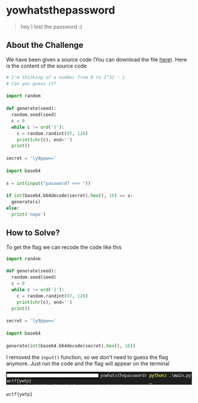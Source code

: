 # yowhatsthepassword
> hey I lost the password :(

## About the Challenge
We have been given a source code (You can download the file [here](main.py)). Here is the content of the source code
```python
# I'm thinking of a number from 0 to 2^32 - 1
# Can you guess it?

import random

def generate(seed):
  random.seed(seed)
  c = 0
  while c != ord('}'):
    c = random.randint(97, 126)
    print(chr(c), end='')
  print()

secret = 'ly9ppw=='

import base64

s = int(input("password? >>> "))

if int(base64.b64decode(secret).hex(), 16) == s:
  generate(s)
else:
  print('nope')
```

## How to Solve?
To get the flag we can recode the code like this

```python
import random

def generate(seed):
  random.seed(seed)
  c = 0
  while c != ord('}'):
    c = random.randint(97, 126)
    print(chr(c), end='')
  print()

secret = 'ly9ppw=='

import base64

generate(int(base64.b64decode(secret).hex(), 16))
```

I removed the `input()` function, so we don't need to guess the flag anymore. Just run the code and the flag will appear on the terminal

![flag](images/flag.png)

```
wctf{ywtp}
```
